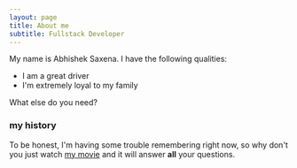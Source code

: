 ```yaml
---
layout: page
title: About me
subtitle: Fullstack Developer
---
```


My name is Abhishek Saxena. I have the following qualities:

- I am a great driver
- I'm extremely loyal to my family

What else do you need?

### my history

To be honest, I'm having some trouble remembering right now, so why don't you just watch [my movie](http://en.wikipedia.org/wiki/The_Princess_Bride_%28film%29) and it will answer **all** your questions.
